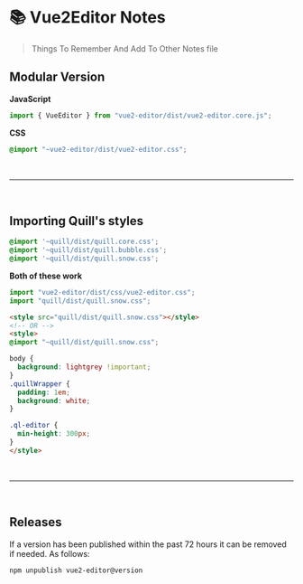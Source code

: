 # :books: Vue2Editor Notes

> Things To Remember And Add To Other Notes file

## Modular Version

**JavaScript**

``` js
import { VueEditor } from "vue2-editor/dist/vue2-editor.core.js";
```

**CSS**

``` css
@import "~vue2-editor/dist/vue2-editor.css";
```

<br><hr><br>

## Importing Quill's styles

``` css
@import '~quill/dist/quill.core.css';
@import '~quill/dist/quill.bubble.css';
@import '~quill/dist/quill.snow.css';
```

**Both of these work**

``` js
import "vue2-editor/dist/css/vue2-editor.css";
import "quill/dist/quill.snow.css";
```

``` html
<style src="quill/dist/quill.snow.css"></style>
<!-- OR -->
<style>
@import "~quill/dist/quill.snow.css";

body {
  background: lightgrey !important;
}
.quillWrapper {
  padding: 1em;
  background: white;
}

.ql-editor {
  min-height: 300px;
}
</style>
```

<br><hr><br>

## Releases

If a version has been published within the past 72 hours it can be removed if needed.
As follows:

``` bash
npm unpublish vue2-editor@version
```
